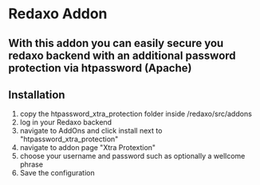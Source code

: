# Redaxo Addon
## With this addon you can easily secure you redaxo backend with an additional password protection via htpassword (Apache)

## Installation

1. copy the htpassword_xtra_protection folder inside /redaxo/src/addons
2. log in your Redaxo backend
3. navigate to AddOns and click install next to "htpassword_xtra_protection"
4. navigate to addon page "Xtra Protextion"
5. choose your username and password such as optionally a wellcome phrase
6. Save the configuration

